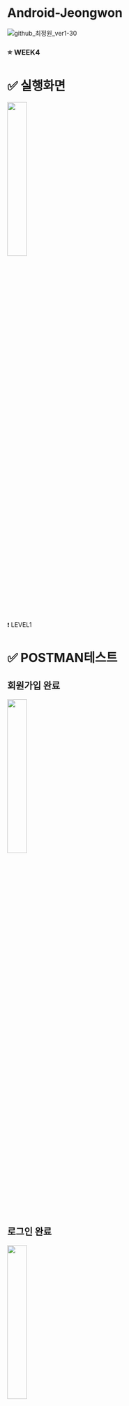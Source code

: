 # Android-Jeongwon
![github_최정원_ver1-30](https://user-images.githubusercontent.com/70698151/135754672-247d3366-22e1-4131-9cc4-69781c943a66.png)


### :star: WEEK4

# :white_check_mark: 실행화면
<p float="left">
<img src = "" width="30%" height="30%">
</p>


:exclamation: LEVEL1

# :white_check_mark: POSTMAN테스트
## 회원가입 완료
<p float="left">
<img src = "" width="30%" height="30%">
</p>

## 로그인 완료
<p float="left">
<img src = "" width="30%" height="30%">
</p>

# :white_check_mark: 구현한 로직(코드)을 설명하는 내용
## 1. 라이브러리 추가 및 AndroidManifest 설정
* build.gradle(app)에 추가
    ```
    // 서버 연결을 위한 Retrofit2
    implementation "com.squareup.retrofit2:retrofit:2.9.0"
    // Retrofit2에서 gson 사용을 위한 컨버터
    implementation "com.squareup.retrofit2:converter-gson:2.9.0"
    //gson
    implementation "com.google.code.gson:gson:2.8.6"
    ```

## 2. 서버 Request / Response 객체 설계
* RequestSignUpData.kt
    ```
    data class RequestSignUpData(
        @SerializedName("email")
        val id : String,
        val name : String,
        val password : String
    )
    ```
* ResponseSignUpData.kt
    ```
    data class ResponseSignUpData(
        val status : Int,
        val success : Boolean,
        val message : String,
        val data : Data
    ) {
        data class Data(
        val id : Int,
        val name : String,
        val email : String
        )
    }
    ```

## 3. Retrofit Interface 설계
* SignUpService.kt
  ```
  interface SignUpService {
      @Headers("Content-Type: application/json")
      @POST("user/signup")
      fun postJoin(
          @Body body : RequestSignUpData
      ) : Call<ResponseSignUpData>
  }
  ```

## 4. Retrofit Interface 실제 구현체(객체) 만들기
* ServiceCreator.kt
  ```
  object ServiceCreator {
      private const val BASE_URL = "https://asia-northeast3-we-sopt-29.cloudfunctions.net/api/"
  
      private val retrofit : Retrofit = Retrofit.Builder()
          .baseUrl(BASE_URL)
          .addConverterFactory(GsonConverterFactory.create())
          .build()
  
      val SignInService: SignInService = retrofit.create(com.example.androidassignment.data.SignInService::class.java)
      val SignUpService: SignUpService = retrofit.create(com.example.androidassignment.data.SignUpService::class.java)
  }
  ```

## 5. Callback 등록하여 통신 요청
* SignUpActivity.kt
  ```
  private fun initNetwork() {
          val requestSignUpData = RequestSignUpData(
              id = binding.etId.text.toString(),
              name = binding.etName.text.toString(),
              password = binding.etPw.text.toString()
          )
  
          val call: Call<ResponseSignUpData> = ServiceCreator.SignUpService.postJoin(requestSignUpData)
  
          call.enqueue(object : Callback<ResponseSignUpData> {
              override fun onResponse(
                  call: Call<ResponseSignUpData>,
                  response: Response<ResponseSignUpData>
              ) {
                  if (response.isSuccessful) {
                      val data = response.body()?.data
  
                      Toast.makeText(this@SignUpActivity, "${data?.email}님 회원가입 완료", Toast.LENGTH_LONG).show()
                      finish()
                  } else
                      Toast.makeText(this@SignUpActivity, "회원가입 실패", Toast.LENGTH_LONG).show()
              }
  
              override fun onFailure(call: Call<ResponseSignUpData>, t: Throwable) {
                  Log.e("NetworkTest", "error")
              }
          })
      }
  ```

# :white_check_mark: 이번 과제를 통해 배운 내용, 성장한 내용
:heavy_plus_sign: API 명세서를 기반으로 서버 통신 구현하는 방법   
:heavy_plus_sign: POSTMAN 테스트 방법   



  




